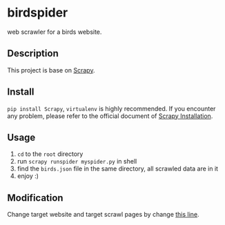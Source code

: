 # birdspider
web scrawler for a birds website.

## Description
This project is base on [Scrapy](https://scrapy.org/). 

## Install
`pip install Scrapy`, `virtualenv` is highly recommended. If you encounter any problem, please refer to the official document of [Scrapy Installation](http://doc.scrapy.org/en/latest/intro/install.html).

## Usage
1. `cd` to the `root` directory
2. run `scrapy runspider myspider.py` in shell
3. find the `birds.json` file in the same directory, all scrawled data are in it
4. enjoy :)

## Modification
Change target website and target scrawl pages by change [this line](https://github.com/yrxwin/birdspider/blob/e6e12b2f6b5939c9733dc305fe36febad26ffa3a/birdspider/myspider.py#L8).

